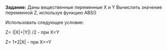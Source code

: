 **Задание:** Даны вещественные переменные X и Y Вычислить значение переменной Z, используя функцию ABS()

Использовать следующее условие:

Z= (|X|+|Y|) /2 - при X<Y

Z= 1+2|X|       - при X>=Y 
